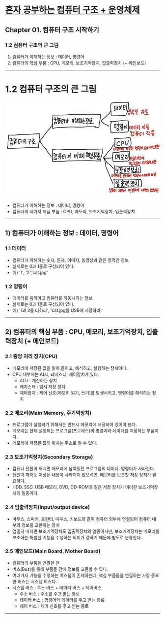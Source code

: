 # <a href = "../README.md" target="_blank">혼자 공부하는 컴퓨터 구조 + 운영체제</a>
## Chapter 01. 컴퓨터 구조 시작하기
### 1.2 컴퓨터 구조의 큰 그림
1) 컴퓨터가 이해하는 정보 : 데이터, 명령어
2) 컴퓨터의 핵심 부품 : CPU, 메모리, 보조기억장치, 입출력장치 (+ 메인보드)

---

# 1.2 컴퓨터 구조의 큰 그림
![computer](img/computer.jpg)
- 컴퓨터가 이해하는 정보 : 데이터, 명령어
- 컴퓨터의 네가지 핵심 부품 : CPU, 메모리, 보조기억장치, 입출력장치

---

## 1) 컴퓨터가 이해하는 정보 : 데이터, 명령어

### 1.1 데이터
- 컴퓨터가 이해하는 숫자, 문자, 이미지, 동영상과 같은 정적인 정보
- 실제로는 0과 1들로 구성되어 있다.
- 예) '1', '2','cat.jpg'

### 1.2 명령어
- 데이터를 움직이고 컴퓨터를 작동시키는 정보
- 실제로는 0과 1들로 구성되어 있다.
- 예) '1과 2를 더하라', 'cat.jpg를 USB에 저장하라.'

---

## 2) 컴퓨터의 핵심 부품 : CPU, 메모리, 보조기억장치, 입출력장치 (+ 메인보드)

### 2.1 중앙 처리 장치(CPU)
- 메모리에 저장된 값을 읽어 들이고, 해석하고, 실행하는 장치이다.
- CPU 내부에는 ALU, 레지스터, 제어장치가 있다.
  - ALU : 계산하는 장치
  - 레지스터 : 임시 저장 장치
  - 제어장치 : 제어 신호(메모리 읽기, 쓰기)를 발생시키고, 명령어를 해석하는 장치

### 2.2 메모리(Main Memory, 주기억장치)
- 프로그램이 실행되기 위해서는 반드시 메모리에 저장되어 있어야 한다.
- 메모리는 현재 실행되는 프로그램(프로세스)의 명령어와 데이터를 저장하는 부품이다.
- 메모리에 저장된 값의 위치는 주소로 알 수 있다.

### 2.3 보조기억장치(Secondary Storage)
- 컴퓨터 전원이 꺼지면 메모리에 남아있던 프로그램의 데이터, 명령어가 사라진다.
- 전원이 꺼져도 저장된 내용이 사라지지 않으려면, 메모리를 보조할 저장 장치가 필요하다.
- HDD, SSD, USB 메모리, DVD, CD-ROM과 같은 저장 장치가 이러한 보조기억장치의 일종이다.

### 2.4 입출력장치(input/output device)
- 마우스, 스피커, 프린터, 마우스, 키보드와 같이 컴퓨터 외부에 연결되어 컴퓨터 내부와 정보를 교환하는 장치
- 엄밀히 따지면 보조기억장치도 입출력장치의 일종이지만, 보조기억장치는 메모리를 보조하는 특별한 기능을 수행하는 의미가
강하기 때문에 별도로 분류한다.

### 2.5 메인보드(Main Board, Mother Board)
- 컴퓨터의 부품을 연결한 판
- 버스(Bus)를 통해 부품들 간에 정보를 교환할 수 있다.
- 여러가지 기능을 수행하는 버스들이 존재하는데, 핵심 부품들을 연결하는 가장 중요한 버스는 시스템 버스다.
- 시스템 버스 : 주소 버스 + 데이터 버스 + 제어버스
  - 주소 버스 : 주소를 주고 받는 통로
  - 데이터 버스 : 명령어와 데이터를 주고 받는 통로
  - 제어 버스 : 제어 신호를 주고 받는 통로

---
